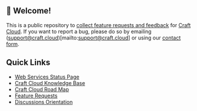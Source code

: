 ## 👋 Welcome!

This is a public repository to [collect feature requests and feedback](https://github.com/craftcms/cloud/discussions) for [Craft Cloud](https://craftcms.com/cloud).
If you want to report a bug, please do so by emailing (support@craft.cloud)[mailto:support@craft.cloud] or using our [contact form](https://craftcms.com/contact).

## Quick Links

- [Web Services Status Page](https://status.craftcms.com/)
- [Craft Cloud Knowledge Base](https://craftcms.com/knowledge-base/cloud)
- [Craft Cloud Road Map](https://craftcms.com/roadmap/#cloud)
- [Feature Requests](https://github.com/craftcms/cloud/discussions/categories/feature-requests-enhancements)
- [Discussions Orientation](https://github.com/craftcms/cloud/discussions/1)
